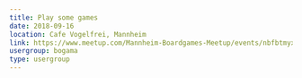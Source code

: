 ```yaml
---
title: Play some games
date: 2018-09-16
location: Cafe Vogelfrei, Mannheim
link: https://www.meetup.com/Mannheim-Boardgames-Meetup/events/nbfbtmyxmbvb/
usergroup: bogama
type: usergroup
---
```

